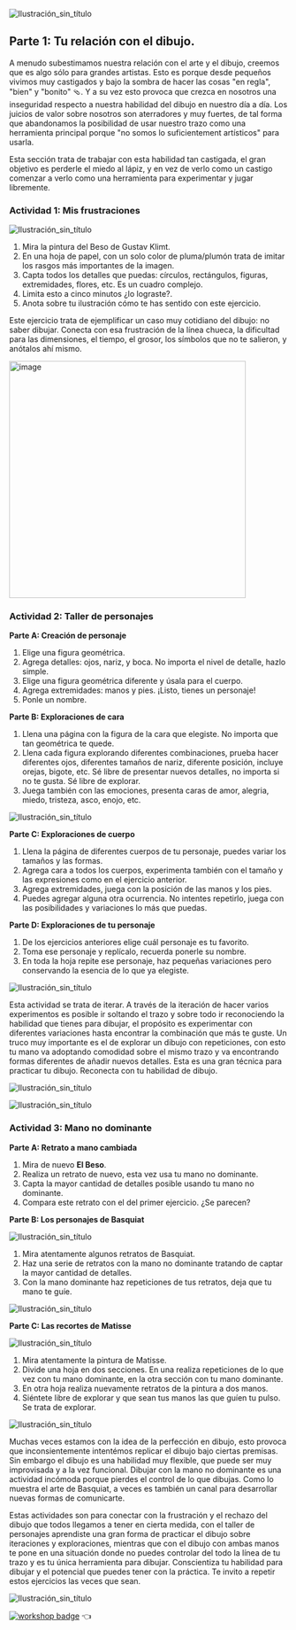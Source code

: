 ![Ilustración_sin_título](https://github.com/visualpartnership/formasdeilustrarunreflejo/assets/17634377/b322ee65-5348-41fb-b5fc-359261a93f32)

## Parte 1: Tu relación con el dibujo.

A menudo subestimamos nuestra relación con el arte y el dibujo, creemos que es algo sólo para grandes artistas. Esto es porque desde pequeños vivimos muy castigados y bajo la sombra de hacer las cosas "en regla", "bien" y "bonito" 🩴. Y a su vez esto provoca que crezca en nosotros una inseguridad respecto a nuestra habilidad del dibujo en nuestro día a día. Los juicios de valor sobre nosotros son aterradores y muy fuertes, de tal forma que abandonamos la posibilidad de usar nuestro trazo como una herramienta principal porque "no somos lo suficientement artísticos" para usarla.

Esta sección trata de trabajar con esta habilidad tan castigada, el gran objetivo es perderle el miedo al lápiz, y en vez de verlo como un castigo comenzar a verlo como una herramienta para experimentar y jugar libremente.

### Actividad 1: Mis frustraciones

![Ilustración_sin_título](https://github.com/visualpartnership/formasdeilustrarunreflejo/assets/17634377/8cf1098b-b1b2-4814-a72c-92473207f8cb)

1. Mira la pintura del Beso de Gustav Klimt.
2. En una hoja de papel, con un solo color de pluma/plumón trata de imitar los rasgos más importantes de la imagen.
3. Capta todos los detalles que puedas: círculos, rectángulos, figuras, extremidades, flores, etc. Es un cuadro complejo.
4. Limita esto a cinco minutos ¿lo lograste?.
5. Anota sobre tu ilustración cómo te has sentido con este ejercicio.

Este ejercicio trata de ejemplificar un caso muy cotidiano del dibujo: no saber dibujar. Conecta con esa frustración de la línea chueca, la dificultad para las dimensiones, el tiempo, el grosor, los símbolos que no te salieron, y anótalos ahí mismo.

<img width="428" alt="image" src="https://github.com/visualpartnership/formasdeilustrarunreflejo/assets/17634377/16884d7b-0135-43c6-9f3d-72e10cdbf875">

### Actividad 2: Taller de personajes

**Parte A: Creación de personaje**
1. Elige una figura geométrica.
2. Agrega detalles: ojos, nariz, y boca. No importa el nivel de detalle, hazlo simple.
3. Elige una figura geométrica diferente y úsala para el cuerpo.
4. Agrega extremidades: manos y pies. ¡Listo, tienes un personaje!
5. Ponle un nombre.


**Parte B: Exploraciones de cara**
1. Llena una página con la figura de la cara que elegiste. No importa que tan geométrica te quede.
2. Llena cada figura explorando diferentes combinaciones, prueba hacer diferentes ojos, diferentes tamaños de nariz, diferente posición, incluye orejas, bigote, etc. Sé libre de presentar nuevos detalles, no importa si no te gusta. Sé libre de explorar.
3. Juega también con las emociones, presenta caras de amor, alegria, miedo, tristeza, asco, enojo, etc.

![Ilustración_sin_título](https://github.com/visualpartnership/formasdeilustrarunreflejo/assets/17634377/730e42ce-4e8d-4924-8087-38bca74fe0dd)

**Parte C: Exploraciones de cuerpo**
1. Llena la página de diferentes cuerpos de tu personaje, puedes variar los tamaños y las formas.
2. Agrega cara a todos los cuerpos, experimenta también con el tamaño y las expresiones como en el ejercicio anterior.
3. Agrega extremidades, juega con la posición de las manos y los pies.
4. Puedes agregar alguna otra ocurrencia. No intentes repetirlo, juega con las posibilidades y variaciones lo más que puedas.

**Parte D: Exploraciones de tu personaje**
1. De los ejercicios anteriores elige cuál personaje es tu favorito.
2. Toma ese personaje y replícalo, recuerda ponerle su nombre.
3. En toda la hoja repite ese personaje, haz pequeñas variaciones pero conservando la esencia de lo que ya elegiste.

![Ilustración_sin_título](https://github.com/visualpartnership/formasdeilustrarunreflejo/assets/17634377/bc2a7a2a-a76f-44dc-a45a-563a2dfa1567)

Esta actividad se trata de iterar. A través de la iteración de hacer varios experimentos es posible ir soltando el trazo y sobre todo ir reconociendo la habilidad que tienes para dibujar, el propósito es experimentar con diferentes variaciones hasta encontrar la combinación que más te guste. Un truco muy importante es el de explorar un dibujo con repeticiones, con esto tu mano va adoptando comodidad sobre el mismo trazo y va encontrando formas diferentes de añadir nuevos detalles. Esta es una gran técnica para practicar tu dibujo. Reconecta con tu habilidad de dibujo.

![Ilustración_sin_título](https://github.com/visualpartnership/formasdeilustrarunreflejo/assets/17634377/bc7a40bc-20aa-4834-a21b-3238cb8e79e2)

![Ilustración_sin_título](https://github.com/visualpartnership/formasdeilustrarunreflejo/assets/17634377/7d274ebe-867b-4d34-9b15-68e723aea9dc)

### Actividad 3: Mano no dominante

**Parte A: Retrato a mano cambiada**
1. Mira de nuevo **El Beso**.
2. Realiza un retrato de nuevo, esta vez usa tu mano no dominante.
3. Capta la mayor cantidad de detalles posible usando tu mano no dominante.
4. Compara este retrato con el del primer ejercicio. ¿Se parecen?

**Parte B: Los personajes de Basquiat**

![Ilustración_sin_título](https://github.com/visualpartnership/formasdeilustrarunreflejo/assets/17634377/62195a0f-8027-4f44-896b-c8f915c3405e)

1. Mira atentamente algunos retratos de Basquiat.
2. Haz una serie de retratos con la mano no dominante tratando de captar la mayor cantidad de detalles.
3. Con la mano dominante haz repeticiones de tus retratos, deja que tu mano te guíe.

![Ilustración_sin_título](https://github.com/visualpartnership/formasdeilustrarunreflejo/assets/17634377/2df0fa87-aed6-4e9f-8496-5608391ca3be)

**Parte C: Las recortes de Matisse**

![Ilustración_sin_título](https://github.com/visualpartnership/formasdeilustrarunreflejo/assets/17634377/661d8c84-0c1e-4933-9196-9a60866644c5)

1. Mira atentamente la pintura de Matisse.
2. Divide una hoja en dos secciones. En una realiza repeticiones de lo que vez con tu mano dominante, en la otra sección con tu mano dominante.
3. En otra hoja realiza nuevamente retratos de la pintura a dos manos.
4. Siéntete libre de explorar y que sean tus manos las que guíen tu pulso. Se trata de explorar.

![Ilustración_sin_título](https://github.com/visualpartnership/formasdeilustrarunreflejo/assets/17634377/bbd9ebf0-8a32-4bd0-a12a-7bff9e785029)

Muchas veces estamos con la idea de la perfección en dibujo, esto provoca que inconsientemente intentémos replicar el dibujo bajo ciertas premisas. Sin embargo el dibujo es una habilidad muy flexible, que puede ser muy improvisada y a la vez funcional. Dibujar con la mano no dominante es una actividad incómoda porque pierdes el control de lo que dibujas. Como lo muestra el arte de Basquiat, a veces es también un canal para desarrollar nuevas formas de comunicarte.

Estas actividades son para conectar con la frustración y el rechazo del dibujo que todos llegamos a tener en cierta medida, con el taller de personajes aprendiste una gran forma de practicar el dibujo sobre iteraciones y exploraciones, mientras que con el dibujo con ambas manos te pone en una situación donde no puedes controlar del todo la línea de tu trazo y es tu única herramienta para dibujar. Conscientiza tu habilidad para dibujar y el potencial que puedes tener con la práctica. Te invito a repetir estos ejercicios las veces que sean.

![Ilustración_sin_título](https://github.com/visualpartnership/formasdeilustrarunreflejo/assets/17634377/4827d88b-20b3-4683-9d98-96fa8c900aa6)


[![workshop badge](https://img.shields.io/badge/🔗link-HOME-blue?style=for-the-badge)](README.md) 👈
